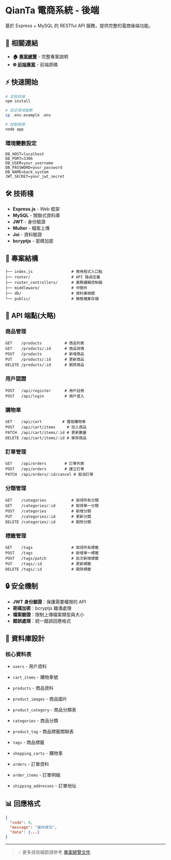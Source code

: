 # QianTa 電商系統 - 後端

基於 Express + MySQL 的 RESTful API 服務，提供完整的電商後端功能。

## 🔗 相關連結
- **🏠 [專案總覽](https://github.com/Qoo143/QianTa)** - 完整專案說明  
- **🌐 [前端專案](https://github.com/Qoo143/finall_front)** - 前端原碼

## ⚡ 快速開始

```bash
# 安裝依賴
npm install

# 設定環境變數
cp .env.example .env

# 啟動服務
node app
```

### 環境變數設定
```env
DB_HOST=localhost
DB_PORT=3306
DB_USER=your_username
DB_PASSWORD=your_password
DB_NAME=back_system
JWT_SECRET=your_jwt_secret
```

## 🛠 技術棧

- **Express.js** - Web 框架
- **MySQL** - 關聯式資料庫
- **JWT** - 身份驗證
- **Multer** - 檔案上傳
- **Joi** - 資料驗證
- **bcryptjs** - 密碼加密

## 📁 專案結構

```
├── index.js                 # 應用程式入口點
├── router/                  # API 路由定義
├── router_controllers/      # 業務邏輯控制器
├── middleware/              # 中間件
├── db/                      # 資料庫相關
└── public/                  # 靜態檔案存儲
```

## 🔌 API 端點(大略)

### 商品管理
```
GET    /products          # 商品列表
GET    /products/:id      # 商品詳情  
POST   /products          # 新增商品
PUT    /products/:id      # 更新商品
DELETE /products/:id      # 刪除商品
```

### 用戶認證
```
POST   /api/register      # 用戶註冊
POST   /api/login         # 用戶登入
```

### 購物車
```
GET    /api/cart         # 獲取購物車
POST   /api/cart/items     # 加入商品
PATCH  /api/cart/items/:id # 更新數量
DELETE /api/cart/items/:id # 移除商品
```

### 訂單管理
```
GET    /api/orders        # 訂單列表
POST   /api/orders        # 建立訂單
PATCH  /api/orders/:id/cancel # 取消訂單
```

### 分類管理
```
GET    /categories           # 取得所有分類
GET    /categories/:id       # 取得單一分類
POST   /categories           # 新增分類
PUT    /categories/:id       # 更新分類
DELETE /categories/:id       # 刪除分類
```

### 標籤管理
```
GET    /tags                 # 取得所有標籤
POST   /tags                 # 新增單一標籤
POST   /tags/patch           # 批次新增標籤
PUT    /tags/:id             # 更新標籤
DELETE /tags/:id             # 刪除標籤
```

## 🔒 安全機制

- **JWT 身份驗證**：保護需要權限的 API
- **密碼加密**：bcryptjs 雜湊處理
- **檔案驗證**：限制上傳檔案類型與大小
- **錯誤處理**：統一錯誤回應格式

## 💾 資料庫設計

### 核心資料表
- `users` - 用戶資料
- `cart_items` - 購物車號
- `products` - 商品資料
- `product_images` - 商品圖片
- `product_category` - 商品分類表
- `categories` - 商品分類
- `product_tag` - 商品標籤關聯表
- `tags` - 商品標籤
- `shopping_carts` - 購物車

- `orders` - 訂單資料
- `order_items` - 訂單明細
- `shipping_addresses` - 訂單地址

## 📊 回應格式

```json
{
  "code": 0,
  "message": "操作成功",
  "data": {...}
}
```

---

> 💡 更多技術細節請參考 [專案總覽文件](https://github.com/Qoo143/QianTa)
